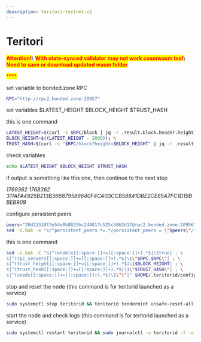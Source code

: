 ```yaml
---
description: teritori-testnet-v2
---
```


# Teritori

<mark style="color:red;">**Attention!**</mark>\ <mark style="color:red;">**With state-synced validator may not work cosmwasm txs!**</mark>\ <mark style="color:red;">**Need to save or download  updated wasm folder**</mark>

<mark style="color:red;">****</mark>

set variable to bonded.zone RPC

```bash
RPC="http://rpc2.bonded.zone:20957"
```

set variables $LATEST\_HEIGHT $BLOCK\_HEIGHT $TRUST\_HASH

this is one command

```bash
LATEST_HEIGHT=$(curl -s $RPC/block | jq -r .result.block.header.height); \
BLOCK_HEIGHT=$((LATEST_HEIGHT - 2000)); \
TRUST_HASH=$(curl -s "$RPC/block?height=$BLOCK_HEIGHT" | jq -r .result.block_id.hash)
```

check variables

```bash
echo $LATEST_HEIGHT $BLOCK_HEIGHT $TRUST_HASH
```

if output is something like this one, then continue to the next step

_1769362 1768362 311AFA4925B213B366879589640F4CA03CCB58841DBE2CE85A7FC1D19BBEB909_

configure persistent peers

```bash
peers="20d21518f3e54e0b8825bc244017c525cb862d17@rpc2.bonded.zone:20956"
sed -i.bak -e "s/^persistent_peers *=.*/persistent_peers = \"$peers\"/" $HOME/.teritorid/config/config.toml
```

this is one command

```bash
sed -i.bak -E "s|^(enable[[:space:]]+=[[:space:]]+).*$|\1true| ; \
s|^(rpc_servers[[:space:]]+=[[:space:]]+).*$|\1\"$RPC,$RPC\"| ; \
s|^(trust_height[[:space:]]+=[[:space:]]+).*$|\1$BLOCK_HEIGHT| ; \
s|^(trust_hash[[:space:]]+=[[:space:]]+).*$|\1\"$TRUST_HASH\"| ; \
s|^(seeds[[:space:]]+=[[:space:]]+).*$|\1\"\"|" $HOME/.teritorid/config/config.toml
```

stop and reset the node (this command is for teritorid launched as a service)

```bash
sudo systemctl stop teritorid && teritorid tendermint unsafe-reset-all --home $HOME/.teritorid --keep-addr-book
```

start the node and check logs (this command is for teritorid launched as a service)

```bash
sudo systemctl restart teritorid && sudo journalctl -u teritorid -f -o cat
```

